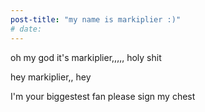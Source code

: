 ```yaml
---
post-title: "my name is markiplier :)"
# date:
---
```


oh my god it's markiplier,,,,, holy shit

hey markiplier,, hey

I'm your biggestest fan please sign my chest